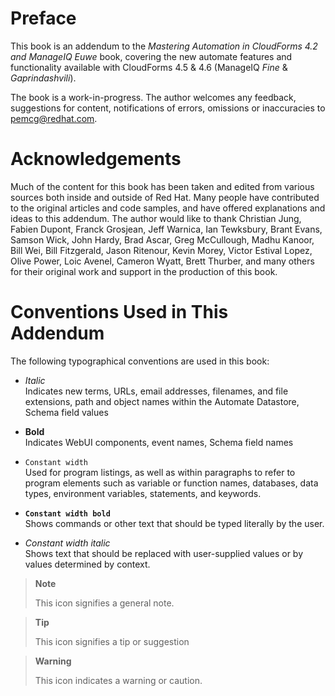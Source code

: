 # Preface

This book is an addendum to the *Mastering Automation in CloudForms 4.2 and ManageIQ Euwe* book, covering the new automate features and functionality available with CloudForms 4.5 & 4.6 (ManageIQ *Fine* & *Gaprindashvili*).

The book is a work-in-progress. The author welcomes any feedback, suggestions for content, notifications of errors, omissions or inaccuracies to pemcg@redhat.com.

# Acknowledgements

Much of the content for this book has been taken and edited from various sources both inside and outside of Red Hat. Many people have contributed to the original articles and code samples, and have offered explanations and ideas to this addendum. The author would like to thank Christian Jung, Fabien Dupont, Franck Grosjean, Jeff Warnica, Ian Tewksbury, Brant Evans, Samson Wick, John Hardy, Brad Ascar, Greg McCullough, Madhu Kanoor, Bill Wei, Bill Fitzgerald, Jason Ritenour, Kevin Morey, Victor Estival Lopez, Olive Power, Loic Avenel, Cameron Wyatt, Brett Thurber, and many others for their original work and support in the production of this book.

# Conventions Used in This Addendum

The following typographical conventions are used in this book:

  - *Italic*  
    Indicates new terms, URLs, email addresses, filenames, and file extensions, path and object names within the Automate Datastore, Schema field values

  - **Bold**  
    Indicates WebUI components, event names, Schema field names

  - `Constant width`  
    Used for program listings, as well as within paragraphs to refer to program elements such as variable or function names, databases, data
    types, environment variables, statements, and keywords.

  - **`Constant width bold`**  
    Shows commands or other text that should be typed literally by the user.

  - *Constant width italic*  
    Shows text that should be replaced with user-supplied values or by values determined by context.

> **Note**
> 
> This icon signifies a general note.

> **Tip**
> 
> This icon signifies a tip or suggestion

> **Warning**
> 
> This icon indicates a warning or caution.
